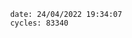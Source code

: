 

                date: 24/04/2022 19:34:07
                cycles: 83340

                         